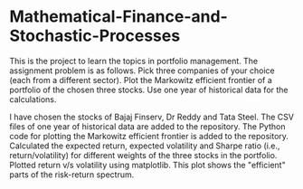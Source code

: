 # Mathematical-Finance-and-Stochastic-Processes
This is the project to learn the topics in portfolio management.
The assignment problem is as follows.
Pick three companies of your choice (each from a different sector). Plot the Markowitz efficient frontier of a portfolio of the chosen three stocks. Use one year of historical data for the calculations.

I have chosen the stocks of Bajaj Finserv, Dr Reddy and Tata Steel. The CSV files of one year of historical data are added to the repository. The Python code for plotting the Markowitz efficient frontier is added to the repository. 
Calculated the expected return, expected volatility and Sharpe ratio (i.e., return/volatility) for different weights of the three stocks in the portfolio.
Plotted return v/s volatility using matplotlib. This plot shows the "efficient" parts of the risk-return spectrum.
